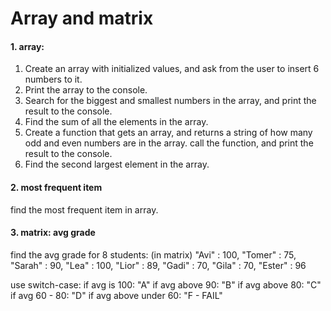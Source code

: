 # Array and matrix

#### 1. array:

1. Create an array with initialized values, and ask from the user to insert 6 numbers to it.
2. Print the array to the console.
3. Search for the biggest and smallest numbers in the array, and print the result to the console.
4. Find the sum of all the elements in the array.
5. Create a function that gets an array, and returns a string of how many odd and even numbers are in the array. call the function, and print the result to the console.
6. Find the second largest element in the array.

#### 2. most frequent item

find the most frequent item in array.

#### 3. matrix: avg grade

find the avg grade for 8 students: (in matrix)
"Avi" : 100,
"Tomer" : 75,
"Sarah" : 90,
"Lea" : 100,
"Lior" : 89,
"Gadi" : 70,
"Gila" : 70,
"Ester" : 96

use switch-case:
if avg is 100: "A"
if avg above 90: "B"
if avg above 80: "C"
if avg 60 - 80: "D"
if avg above under 60: "F - FAIL"